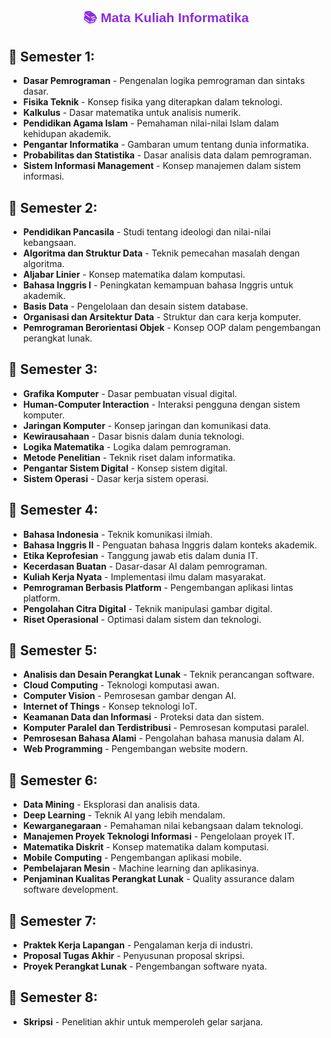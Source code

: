 <div align="center">
  
## <span style="font-family: 'Poppins', sans-serif; color: #8A2BE2;">📚 Mata Kuliah Informatika</span>

</div>

## 📌 Semester 1:
- **Dasar Pemrograman** - Pengenalan logika pemrograman dan sintaks dasar.
- **Fisika Teknik** - Konsep fisika yang diterapkan dalam teknologi.
- **Kalkulus** - Dasar matematika untuk analisis numerik.
- **Pendidikan Agama Islam** - Pemahaman nilai-nilai Islam dalam kehidupan akademik.
- **Pengantar Informatika** - Gambaran umum tentang dunia informatika.
- **Probabilitas dan Statistika** - Dasar analisis data dalam pemrograman.
- **Sistem Informasi Management** - Konsep manajemen dalam sistem informasi.

## 📌 Semester 2:
- **Pendidikan Pancasila** - Studi tentang ideologi dan nilai-nilai kebangsaan.
- **Algoritma dan Struktur Data** - Teknik pemecahan masalah dengan algoritma.
- **Aljabar Linier** - Konsep matematika dalam komputasi.
- **Bahasa Inggris I** - Peningkatan kemampuan bahasa Inggris untuk akademik.
- **Basis Data** - Pengelolaan dan desain sistem database.
- **Organisasi dan Arsitektur Data** - Struktur dan cara kerja komputer.
- **Pemrograman Berorientasi Objek** - Konsep OOP dalam pengembangan perangkat lunak.

## 📌 Semester 3:
- **Grafika Komputer** - Dasar pembuatan visual digital.
- **Human-Computer Interaction** - Interaksi pengguna dengan sistem komputer.
- **Jaringan Komputer** - Konsep jaringan dan komunikasi data.
- **Kewirausahaan** - Dasar bisnis dalam dunia teknologi.
- **Logika Matematika** - Logika dalam pemrograman.
- **Metode Penelitian** - Teknik riset dalam informatika.
- **Pengantar Sistem Digital** - Konsep sistem digital.
- **Sistem Operasi** - Dasar kerja sistem operasi.

## 📌 Semester 4:
- **Bahasa Indonesia** - Teknik komunikasi ilmiah.
- **Bahasa Inggris II** - Penguatan bahasa Inggris dalam konteks akademik.
- **Etika Keprofesian** - Tanggung jawab etis dalam dunia IT.
- **Kecerdasan Buatan** - Dasar-dasar AI dalam pemrograman.
- **Kuliah Kerja Nyata** - Implementasi ilmu dalam masyarakat.
- **Pemrograman Berbasis Platform** - Pengembangan aplikasi lintas platform.
- **Pengolahan Citra Digital** - Teknik manipulasi gambar digital.
- **Riset Operasional** - Optimasi dalam sistem dan teknologi.

## 📌 Semester 5:
- **Analisis dan Desain Perangkat Lunak** - Teknik perancangan software.
- **Cloud Computing** - Teknologi komputasi awan.
- **Computer Vision** - Pemrosesan gambar dengan AI.
- **Internet of Things** - Konsep teknologi IoT.
- **Keamanan Data dan Informasi** - Proteksi data dan sistem.
- **Komputer Paralel dan Terdistribusi** - Pemrosesan komputasi paralel.
- **Pemrosesan Bahasa Alami** - Pengolahan bahasa manusia dalam AI.
- **Web Programming** - Pengembangan website modern.

## 📌 Semester 6:
- **Data Mining** - Eksplorasi dan analisis data.
- **Deep Learning** - Teknik AI yang lebih mendalam.
- **Kewarganegaraan** - Pemahaman nilai kebangsaan dalam teknologi.
- **Manajemen Proyek Teknologi Informasi** - Pengelolaan proyek IT.
- **Matematika Diskrit** - Konsep matematika dalam komputasi.
- **Mobile Computing** - Pengembangan aplikasi mobile.
- **Pembelajaran Mesin** - Machine learning dan aplikasinya.
- **Penjaminan Kualitas Perangkat Lunak** - Quality assurance dalam software development.

## 📌 Semester 7:
- **Praktek Kerja Lapangan** - Pengalaman kerja di industri.
- **Proposal Tugas Akhir** - Penyusunan proposal skripsi.
- **Proyek Perangkat Lunak** - Pengembangan software nyata.

## 📌 Semester 8:
- **Skripsi** - Penelitian akhir untuk memperoleh gelar sarjana.
